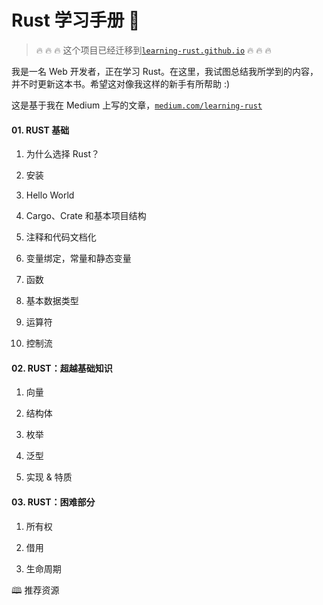 #  Rust 学习手册 🚧

> 🔥 🔥 🔥 这个项目已经迁移到[`learning-rust.github.io`](https://learning-rust.github.io) 🔥 🔥 🔥

我是一名 Web 开发者，正在学习 Rust。在这里，我试图总结我所学到的内容，并不时更新这本书。希望这对像我这样的新手有所帮助 :)

这是基于我在 Medium 上写的文章，[`medium.com/learning-rust`](https://medium.com/learning-rust)

#### 01\. RUST 基础

1.  为什么选择 Rust？

1.  安装

1.  Hello World

1.  Cargo、Crate 和基本项目结构

1.  注释和代码文档化

1.  变量绑定，常量和静态变量

1.  函数

1.  基本数据类型

1.  运算符

1.  控制流

#### 02\. RUST：超越基础知识

1.  向量

1.  结构体

1.  枚举

1.  泛型

1.  实现 & 特质

#### 03\. RUST：困难部分

1.  所有权

1.  借用

1.  生命周期

🕮 推荐资源
